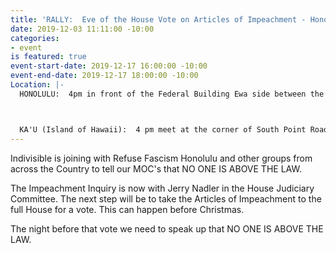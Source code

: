 ```yaml
---
title: 'RALLY:  Eve of the House Vote on Articles of Impeachment - Honolulu'
date: 2019-12-03 11:11:00 -10:00
categories:
- event
is featured: true
event-start-date: 2019-12-17 16:00:00 -10:00
event-end-date: 2019-12-17 18:00:00 -10:00
Location: |-
  HONOLULU:  4pm in front of the Federal Building Ewa side between the Federal Building and Halekawila St.  Questions?  Refusefascismhonolulu@gmail.com



  KA'U (Island of Hawaii):  4 pm meet at the corner of South Point Road and Highway 11 with our impeachment signs.  Sponsored by Ka'u Voices.
---
```


Indivisible is joining with Refuse Fascism Honolulu and other groups from across the Country to tell our MOC's that NO ONE IS ABOVE THE LAW.

The Impeachment Inquiry is now with Jerry Nadler in the House Judiciary Committee.  The next step will be to take the Articles of Impeachment to the full House for a vote.  This can happen before Christmas.

The night before that vote we need to speak up that NO ONE IS ABOVE THE LAW.

  

